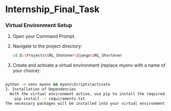 # Internship_Final_Task
### Virtual Environment Setup

1. Open your Command Prompt.

2. Navigate to the project directory:

   ```bash
   cd D:\Projects\URL_Shotener\django\URL_Shortener
1. Create and activate a virtual environment (replace myenv with a name of your choice):

```bash

python -m venv myenv && myenv\Scripts\activate
2. Installation of Dependencies
  With the virtual environment active, use pip to install the required packages from the requirements.txt file:
    pip install -r requirements.txt
The necessary packages will be installed into your virtual environment.

